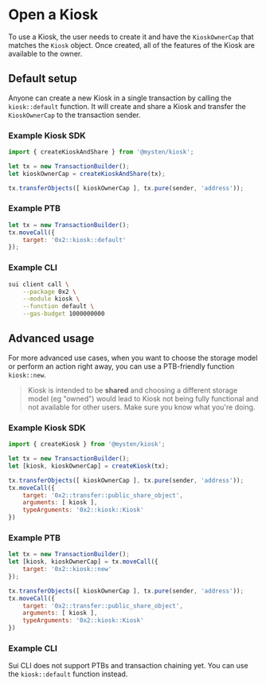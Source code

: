 # Open a Kiosk

To use a Kiosk, the user needs to create it and have the `KioskOwnerCap` that matches the `Kiosk` object. Once created, all of the features of the Kiosk are available to the owner.

## Default setup

Anyone can create a new Kiosk in a single transaction by calling the `kiosk::default` function. It will create and share a Kiosk and transfer the `KioskOwnerCap` to the transaction sender.

### Example Kiosk SDK

```js
import { createKioskAndShare } from '@mysten/kiosk';

let tx = new TransactionBuilder();
let kioskOwnerCap = createKioskAndShare(tx);

tx.transferObjects([ kioskOwnerCap ], tx.pure(sender, 'address'));
```

### Example PTB

```js
let tx = new TransactionBuilder();
tx.moveCall({
    target: '0x2::kiosk::default'
});
```

### Example CLI

```bash
sui client call \
    --package 0x2 \
    --module kiosk \
    --function default \
    --gas-budget 1000000000
```

## Advanced usage

For more advanced use cases, when you want to choose the storage model or perform an action right away, you can use a PTB-friendly function `kiosk::new`.

> Kiosk is intended to be **shared** and choosing a different storage model (eg "owned") would lead to Kiosk not being fully functional and not available for other users. Make sure you know what you're doing.

### Example Kiosk SDK

```js
import { createKiosk } from '@mysten/kiosk';

let tx = new TransactionBuilder();
let [kiosk, kioskOwnerCap] = createKiosk(tx);

tx.transferObjects([ kioskOwnerCap ], tx.pure(sender, 'address'));
tx.moveCall({
    target: '0x2::transfer::public_share_object',
    arguments: [ kiosk ],
    typeArguments: '0x2::kiosk::Kiosk'
})
```

### Example PTB

```js
let tx = new TransactionBuilder();
let [kiosk, kioskOwnerCap] = tx.moveCall({
    target: '0x2::kiosk::new'
});

tx.transferObjects([ kioskOwnerCap ], tx.pure(sender, 'address'));
tx.moveCall({
    target: '0x2::transfer::public_share_object',
    arguments: [ kiosk ],
    typeArguments: '0x2::kiosk::Kiosk'
})
```

### Example CLI

Sui CLI does not support PTBs and transaction chaining yet. You can use the `kiosk::default` function instead.

